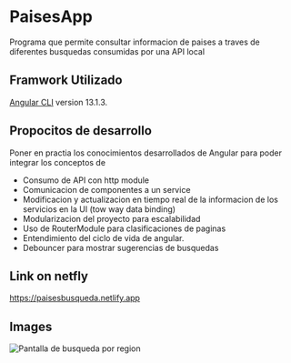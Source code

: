 # PaisesApp

Programa que permite consultar informacion de paises a traves de diferentes busquedas consumidas por una API local

## Framwork Utilizado
[Angular CLI](https://github.com/angular/angular-cli) version 13.1.3.

## Propocitos de desarrollo

Poner en practia los conocimientos desarrollados de Angular para poder integrar los conceptos de 
- Consumo de API con http module 
- Comunicacion de componentes a un service
- Modificacion y actualizacion en tiempo real de la informacion de los servicios en la UI (tow way data binding)
- Modularizacion del proyecto para escalabilidad 
- Uso de RouterModule para clasificaciones de paginas
- Entendimiento del ciclo de vida de angular.
- Debouncer para mostrar sugerencias de busquedas

## Link on netfly
https://paisesbusqueda.netlify.app

## Images

![Pantalla de busqueda por region](https://res.cloudinary.com/dxi9i9ucm/image/upload/v1655825777/shux1ffcyl0trggpuznq.jpg)


